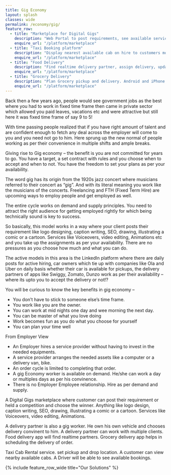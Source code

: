 ```yaml
---
title: Gig Economy
layout: splash
classes: wide
permalink: /economy/gig/
feature_row:
  - title: "Marketplace for Digital Gigs"
    description: "Web Portal to post requirements, see available service providers, hire, book, pay, mark work as completed"
    enquire_url: "/platform/marketplace"
  - title: "Taxi Booking platform"
    description: "Display nearest available cab on hire to customers mobile. Android and iPhone app. App for Driver, Customer, web app for Admin"
    enquire_url: "/platform/marketplace"
  - title: "Food Delivery"
    description: "Find realtime delivery partner, assign delivery, update the customer. Mark completed orders."
    enquire_url: "/platform/marketplace"
  - title: "Grocery Delivery"
    description: "Plan Grocery pickup and delivery. Android and iPhone app. App for Driver, Customer, web app for Admin"
    enquire_url: "/platform/marketplace"
---
```


Back then a few years ago, people would see government jobs as the best where you had to work in fixed time frame then came in private sector which allowed you paid leaves, vacations etc and were attractive but still here it was fixed time frame of say 9 to 5!

With time passing people realized that if you have right amount of talent and are confident enough to fetch any deal across the employer will come to you and you need not go to him. Here sprung up the new normal of people working as per their convenience in multiple shifts and ample breaks.

Giving rise to Gig economy – the benefit is you are not committed for years to go. You have a target, a set contract with rules and you choose when to accept and when to not. You have the freedom to set your plans as per your availability.

The word gig has its origin from the 1920s jazz concert where musicians referred to their concert as “gig”. And with its literal meaning you work like the musicians of the concerts. Freelancing and FTH (Fixed Term Hire) are upcoming ways to employ people and get employed as well.

The entire cycle works on demand and supply principles. You need to attract the right audience for getting employed rightly for which being technically sound is key to success. 

So basically, this model works in a way where your client posts their requirement like logo designing, caption writing, SEO, drawing, illustrating a comic or a cartoon. Services like Voiceovers, video editing, Animations etc and you take up the assignments as per your availability. There are no pressures as you choose how much and what you can do.

The active models in this area is the LinkedIn platform where there are daily posts for active hiring, car owners which tie up with companies like Ola and Uber on daily basis whether their car is available for pickups, the delivery partners of apps like Swiggy, Zomato, Dunzo work as per their availability – where its upto you to accept the delivery or not!?

You will be curious to know the key benefits in gig economy – 
- You don’t have to stick to someone else’s time frame.
- You work like you are the owner.
- You can work at mid nights one day and wee morning the next day.
- You can be master of what you love doing
- Work becomes fun as you do what you choose for yourself
- You can plan your time well


From Employer View
- An Employer hires a service provider without having to invest in the needed equipments.
- A service provider arranges the needed assets like a computer or a delivery van, bike.
- An order cycle is limited to completing that order.
- A gig Economy worker is available on demand. He/she can work a day or multiples days as per his convinence.
- There is no Employer Employee relationship. Hire as per demand and supply.

A Digital Gigs marketplace where customer can post their requirement or held a competition and choose the winner.
Anything like logo design, caption writing, SEO, drawing, illustrating a comic or a cartoon.
Services like Voiceovers, video editing, Animations.

A delivery partner is also a gig worker. He own his own vehicle and chooses delivery convinent to him.
A delivery partner can work with multiple clients.
Food delivery app will find realtime partners. Grocery delivery app helps in scheduling the delivery of order.

Taxi Cab Rental service. set pickup and drop location.
A customer can view nearby available cabs.
A Driver will be able to see available bookings.

{% include feature_row_wide title="Our Solutions" %}


